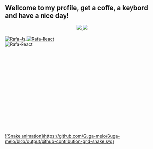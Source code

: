 ## Wellcome to my profile, get a coffe, a keybord and have a nice day!
<div align="center">
  <a href="https://github.com/Guga-melo">
  <img height="140em" src="https://github-readme-stats.vercel.app/api?username=Guga-melo&show_icons=true&theme=dracula&include_all_commits=true&count_private=true"/>
  <img height="140em" src="https://github-readme-stats.vercel.app/api/top-langs/?username=Guga-melo&layout=compact&langs_count=7&theme=dracula"/>
</div>

<div style="display: inline_block"><br>
  <img align="center" alt="Rafa-Js" height="30" width="40" src="https://cdn.jsdelivr.net/gh/devicons/devicon/icons/ubuntu/ubuntu-plain.svg">
  <img align="center" alt="Rafa-React" height="30" width="40" src="https://cdn.jsdelivr.net/gh/devicons/devicon/icons/c/c-original.svg">
  <img align="right" alt="Rafa-React" height="300" width="600" src="https://cdn.discordapp.com/attachments/693214606960885834/1010271075176820776/on_my_puter.png">
</div>

##

<div>
  ![Snake animation](https://github.com/Guga-melo/Guga-melo/blob/output/github-contribution-grid-snake.svg)
</div>
